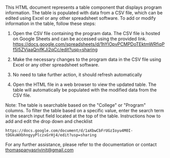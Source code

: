
  This HTML document represents a table component that displays program information.
  The table is populated with data from a CSV file, which can be edited using Excel or any other spreadsheet software.
  To add or modify information in the table, follow these steps:

  1. Open the CSV file containing the program data. The CSV file is hosted on Google Sheets and can be accessed using the provided link.
     https://docs.google.com/spreadsheets/d/1hYIOpvPCMPDoTEktmWRfiqPf5l5ZVjaaQnifKJi2qCc/edit?usp=sharing 

  2. Make the necessary changes to the program data in the CSV file using Excel or any other spreadsheet software.

  3. No need to take further action, it should refresh automatically

  4. Open the HTML file in a web browser to view the updated table. The table will automatically be populated with the modified data from the CSV file.


  Note: The table is searchable based on the "College" or "Program" columns. To filter the table based on a specific value, enter the search term in the search input field located at the top of the table.
  Instructions how to add and edit the drop down and checklist 

    https://docs.google.com/document/d/1aXbwCbFrUGzIoyu4M0I-tDGkuWXbhngyyPlczxGrHj4/edit?usp=sharing 

  For any further assistance, please refer to the documentation or contact thomaspanyasrivinit@gmail.com
